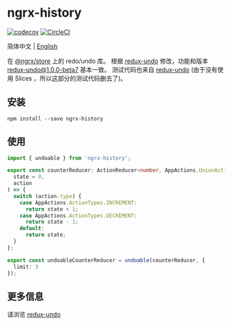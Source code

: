 # ngrx-history
[![codecov](https://codecov.io/gh/niuba/ngrx-history-lib/branch/master/graph/badge.svg)](https://codecov.io/gh/niuba/ngrx-history-lib)
[![CircleCI](https://circleci.com/gh/niuba/ngrx-history-lib.svg?style=svg)](https://circleci.com/gh/niuba/ngrx-history-lib)

简体中文 | [English](README.md)

在 [@ngrx/store](https://github.com/ngrx/platform) 上的 redo/undo 库。
根据 [redux-undo](https://github.com/omnidan/redux-undo) 修改，功能和版本 redux-undo@1.0.0-beta7 基本一致。
测试代码也来自 [redux-undo](https://github.com/omnidan/redux-undo) (由于没有使用 Slices ，所以这部分的测试代码删去了)。

## 安装
```
npm install --save ngrx-history
```

## 使用
```typescript
import { undoable } from 'ngrx-history';

export const counterReducer: ActionReducer<number, AppActions.UnionAction> = (
  state = 0,
  action
) => {
  switch (action.type) {
    case AppActions.ActionTypes.INCREMENT:
      return state + 1;
    case AppActions.ActionTypes.DECREMENT:
      return state - 1;
    default:
      return state;
  }
};

export const undoableCounterReducer = undoable(counterReducer, {
  limit: 3
});
```

## 更多信息
请浏览 [redux-undo](https://github.com/omnidan/redux-undo)

